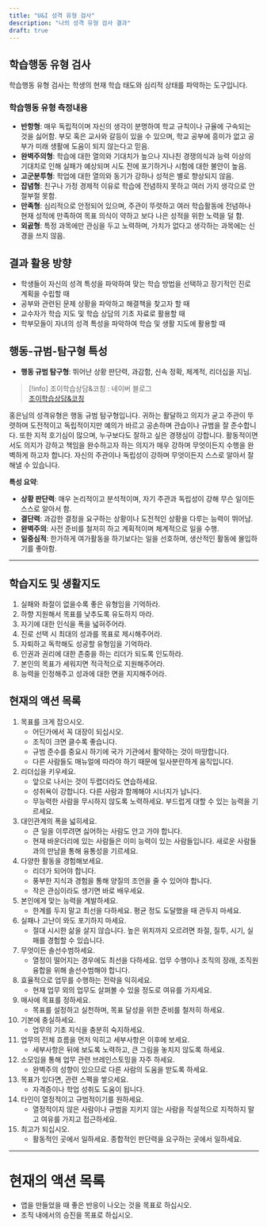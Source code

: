 ```yaml
---
title: "U&I 성격 유형 검사"
description: "나의 성격 유형 검사 결과"
draft: true
---
```


## 학습행동 유형 검사

학습행동 유형 검사는 학생의 현재 학습 태도와 심리적 상태를 파악하는 도구입니다.

### 학습행동 유형 측정내용

- **반항형**: 매우 독립적이며 자신의 생각이 분명하여 학교 규칙이나 규율에 구속되는 것을 싫어함. 부모 혹은 교사와 갈등이 있을 수 있으며, 학교 공부에 흥미가 없고 공부가 미래 생활에 도움이 되지 않는다고 믿음.
- **완벽주의형**: 학습에 대한 열의와 기대치가 높으나 지나친 경쟁의식과 능력 이상의 기대치로 인해 실패가 예상되며 시도 전에 포기하거나 시험에 대한 불안이 높음.
- **고군분투형**: 학업에 대한 열의와 동기가 강하나 성적은 별로 향상되지 않음.
- **잡념형**: 친구나 가정 경제적 이유로 학습에 전념하지 못하고 여러 가지 생각으로 안절부절 못함.
- **만족형**: 심리적으로 안정되어 있으며, 주관이 뚜렷하고 여러 학습활동에 전념하나 현재 성적에 만족하여 목표 의식이 약하고 보다 나은 성적을 위한 노력을 덜 함.
- **외곬형**: 특정 과목에만 관심을 두고 노력하며, 가치가 없다고 생각하는 과목에는 신경을 쓰지 않음.

## 결과 활용 방향

- 학생들이 자신의 성격 특성을 파악하여 맞는 학습 방법을 선택하고 장기적인 진로 계획을 수립할 때
- 공부와 관련된 문제 상황을 파악하고 해결책을 찾고자 할 때
- 교수자가 학습 지도 및 학습 상담의 기초 자료로 활용할 때
- 학부모들이 자녀의 성격 특성을 파악하여 학습 및 생활 지도에 활용할 때

## 행동-규범-탐구형 특성

- **행동 규범 탐구형**: 뛰어난 상황 판단력, 과감함, 신속 정확, 체계적, 리더십을 지님.

> [!info] 조이학습상담&코칭 : 네이버 블로그  
> [조이학습상담&코칭](https://blog.naver.com/ymsoh1/221932150381)

홍은님의 성격유형은 행동 규범 탐구형입니다. 귀하는 활달하고 의지가 굳고 주관이 뚜렷하며 도전적이고 독립적이지만 예의가 바르고 공손하며 관습이나 규범을 잘 준수합니다. 또한 지적 호기심이 많으며, 누구보다도 잘하고 싶은 경쟁심이 강합니다. 활동적이면서도 의지가 강하고 책임을 완수하고자 하는 의지가 매우 강하며 무엇이든지 수행을 완벽하게 하고자 합니다. 자신의 주관이나 독립성이 강하며 무엇이든지 스스로 알아서 잘 해낼 수 있습니다.

**특성 요약**:

- **상황 판단력**: 매우 논리적이고 분석적이며, 자기 주관과 독립성이 강해 무슨 일이든 스스로 알아서 함.
- **결단력**: 과감한 결정을 요구하는 상황이나 도전적인 상황을 다루는 능력이 뛰어남.
- **완벽주의**: 사전 준비를 철저히 하고 계획적이며 체계적으로 일을 수행.
- **일중심적**: 한가하게 여가활동을 하기보다는 일을 선호하며, 생산적인 활동에 몰입하기를 좋아함.

---

## 학습지도 및 생활지도

1. 실패와 좌절이 없을수록 좋은 유형임을 기억하라.
2. 하향 지원해서 목표를 낮추도록 유도하지 마라.
3. 자기에 대한 인식을 폭을 넓혀주어라.
4. 진로 선택 시 최대의 성과를 목표로 제시해주어라.
5. 자퇴하고 독학해도 성공할 유형임을 기억하라.
6. 인권과 권리에 대한 존중을 하는 리더가 되도록 인도하라.
7. 본인의 목표가 세워지면 적극적으로 지원해주어라.
8. 능력을 인정해주고 성과에 대한 면을 지지해주어라.

## 현재의 액션 목록

1. 목표를 크게 잡으시오.
    - 어딘가에서 꼭 대장이 되십시오.
    - 조직이 크면 클수록 좋습니다.
    - 규범 준수를 중요시 하기에 국가 기관에서 활약하는 것이 마땅합니다.
    - 다른 사람들도 매뉴얼에 따라야 하기 때문에 일사분란하게 움직입니다.
2. 리더십을 키우세요.
    - 앞으로 나서는 것이 두렵더라도 연습하세요.
    - 성취욕이 강합니다. 다른 사람과 함께해야 시너지가 납니다.
    - 무능력한 사람을 무시하지 않도록 노력하세요. 부드럽게 대할 수 있는 능력을 기르세요.
3. 대인관계의 폭을 넓히세요.
    - 큰 일을 이루려면 싫어하는 사람도 안고 가야 합니다.
    - 현재 바운더리에 있는 사람들은 이미 능력이 있는 사람들입니다. 새로운 사람들과의 만남을 통해 융통성을 기르세요.
4. 다양한 활동을 경험해보세요.
    - 리더가 되어야 합니다.
    - 풍부한 지식과 경험을 통해 양질의 조언을 줄 수 있어야 합니다.
    - 작은 관심이라도 생기면 바로 배우세요.
5. 본인에게 맞는 능력을 계발하세요.
    - 한계를 두지 말고 최선을 다하세요. 평균 정도 도달했을 때 관두지 마세요.
6. 실패나 고난이 와도 포기하지 마세요.
    - 절대 시시한 삶을 살지 않습니다. 높은 위치까지 오르려면 좌절, 질투, 시기, 실패를 경험할 수 있습니다.
7. 무엇이든 솔선수범하세요.
    - 열정이 떨어지는 경우에도 최선을 다하세요. 업무 수행이나 조직의 장래, 조직원 융합을 위해 솔선수범해야 합니다.
8. 효율적으로 업무를 수행하는 전략을 익히세요.
    - 현재 업무 외의 업무도 살펴볼 수 있을 정도로 여유를 가지세요.
9. 매사에 목표를 정하세요.
    - 목표를 설정하고 실천하며, 목표 달성을 위한 준비를 철저히 하세요.
10. 기본에 충실하세요.
    - 업무의 기초 지식을 충분히 숙지하세요.
11. 업무의 전체 흐름을 먼저 익히고 세부사항은 이후에 보세요.
    - 세부사항은 뒤에 보도록 노력하고, 큰 그림을 놓치지 않도록 하세요.
12. 소모임을 통해 업무 관련 브레인스토밍을 자주 하세요.
    - 완벽주의 성향이 있으므로 다른 사람의 도움을 받도록 하세요.
13. 목표가 있다면, 관련 스펙을 쌓으세요.
    - 자격증이나 학업 성취도 도움이 됩니다.
14. 타인이 열정적이고 규범적이기를 원하세요.
    - 열정적이지 않은 사람이나 규범을 지키지 않는 사람을 직설적으로 지적하지 말고 여유를 가지고 접근하세요.
15. 최고가 되십시오.
    - 활동적인 곳에서 일하세요. 종합적인 판단력을 요구하는 곳에서 일하세요.

---

# 현재의 액션 목록

- 앱을 만들었을 때 좋은 반응이 나오는 것을 목표로 하십시오.
- 조직 내에서의 승진을 목표로 하십시오.
